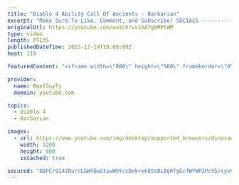 ```yaml
---
title: "Diablo 4 Ability Call Of Ancients - Barbarian"
excerpt: "Make Sure To Like, Comment, and Subscribe! SOCIALS ---------------------------------------------- Join Our ..."
originalUrl: https://youtube.com/watch?v=1AA7geMPtWM
type: video
length: PT13S
publishedDateTime: 2022-12-19T19:00:00Z
heat: 119

featuredContent: "<iframe width=\"800\" height=\"500\" frameborder=\"0\" src=\"https://www.youtube.com/embed/1AA7geMPtWM\" allow=\"accelerometer; autoplay; encrypted-media; gyroscope; picture-in-picture\" allowfullscreen></iframe>"

provider:
  name: BeefGuyTy
  domain: youtube.com

topics:
  - Diablo 4
  - Barbarian

images:
  - url: https://www.youtube.com/img/desktop/supported_browsers/dinosaur.png
    width: 1200
    height: 800
    isCached: true

secured: "08PCr9142Ru/cLGWFDwGtswWUYccDek+x68ts0L6gRTgGcfWYWP2PcV5/cyoVZVD4ZX4rsIEamHFuCrxjP1jYEMQFALJTlQCYk/Nl2ZLGnExp7K87D3bgy4hT1YQm0Ka08nL/8mlus2Bi9TMrU5KTXUsUxRgAGgAsZljTCH94lju9JSC93q9RAI6k0qKZwS8qJLdlr/62zccHKjnshLM2Ei/Qt5r1OGM0XJxMQLevDDX2DaFshtMA6EDZpKBZcQFcgVGlXPrs5Jd5B6PA8I3H/bo5mb/NGUsKS2bjOROVHlvVdyJHlNYZp8myfCl1blWcbkgNlLbE3OSqus+BH0WsVZcIRJV7LH9q3Rg6kcSsz1X4tXLN/VXC+b7D9i7uDM8HNn/nNtwiXQMI8bApfWAUBsQnXf0o6LhgHpKhnzxzMk=;kkuW+t7UK3amU9fWrHD9/A=="
---
```



